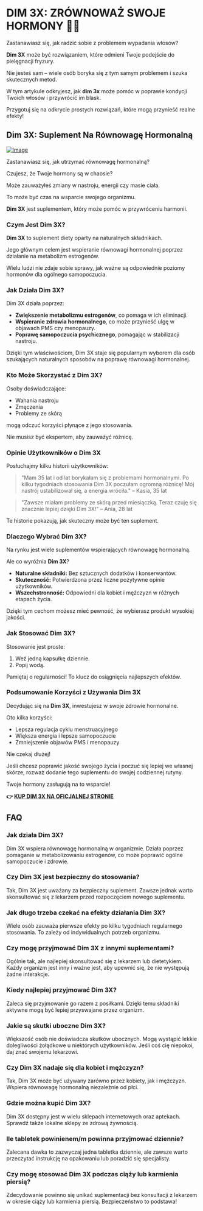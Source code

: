 # DIM 3X: ZRÓWNOWAŻ SWOJE HORMONY 💪✨

Zastanawiasz się, jak radzić sobie z problemem wypadania włosów? 

**Dim 3X** może być rozwiązaniem, które odmieni Twoje podejście do pielęgnacji fryzury. 

Nie jesteś sam – wiele osób boryka się z tym samym problemem i szuka skutecznych metod. 

W tym artykule odkryjesz, jak **dim 3x** może pomóc w poprawie kondycji Twoich włosów i przywrócić im blask. 

Przygotuj się na odkrycie prostych rozwiązań, które mogą przynieść realne efekty!

## Dim 3X: Suplement Na Równowagę Hormonalną

[![Image](https://www2.sellhealth.com/237/dim3x_4_2.jpg)](https://gchaffi.com/BkvEqdKP)

Zastanawiasz się, jak utrzymać równowagę hormonalną? 

Czujesz, że Twoje hormony są w chaosie? 

Może zauważyłeś zmiany w nastroju, energii czy masie ciała. 

To może być czas na wsparcie swojego organizmu. 

**Dim 3X** jest suplementem, który może pomóc w przywróceniu harmonii.

### Czym Jest Dim 3X?

**Dim 3X** to suplement diety oparty na naturalnych składnikach. 

Jego głównym celem jest wspieranie równowagi hormonalnej poprzez działanie na metabolizm estrogenów. 

Wielu ludzi nie zdaje sobie sprawy, jak ważne są odpowiednie poziomy hormonów dla ogólnego samopoczucia.

### Jak Działa Dim 3X?

Dim 3X działa poprzez:

- **Zwiększenie metabolizmu estrogenów**, co pomaga w ich eliminacji.
- **Wspieranie zdrowia hormonalnego**, co może przynieść ulgę w objawach PMS czy menopauzy.
- **Poprawę samopoczucia psychicznego**, pomagając w stabilizacji nastroju.

Dzięki tym właściwościom, Dim 3X staje się popularnym wyborem dla osób szukających naturalnych sposobów na poprawę równowagi hormonalnej.

### Kto Może Skorzystać z Dim 3X?

Osoby doświadczające:

- Wahania nastroju
- Zmęczenia
- Problemy ze skórą

mogą odczuć korzyści płynące z jego stosowania. 

Nie musisz być ekspertem, aby zauważyć różnicę.

### Opinie Użytkowników o Dim 3X

Posłuchajmy kilku historii użytkowników:

> "Mam 35 lat i od lat borykałam się z problemami hormonalnymi. Po kilku tygodniach stosowania Dim 3X poczułam ogromną różnicę! Mój nastrój ustabilizował się, a energia wróciła." 
> – Kasia, 35 lat

> "Zawsze miałam problemy ze skórą przed miesiączką. Teraz czuję się znacznie lepiej dzięki Dim 3X!" 
> – Ania, 28 lat

Te historie pokazują, jak skuteczny może być ten suplement.

### Dlaczego Wybrać Dim 3X?

Na rynku jest wiele suplementów wspierających równowagę hormonalną. 

Ale co wyróżnia **Dim 3X**? 

- **Naturalne składniki:** Bez sztucznych dodatków i konserwantów.
- **Skuteczność:** Potwierdzona przez liczne pozytywne opinie użytkowników.
- **Wszechstronność:** Odpowiedni dla kobiet i mężczyzn w różnych etapach życia.

Dzięki tym cechom możesz mieć pewność, że wybierasz produkt wysokiej jakości.

### Jak Stosować Dim 3X?

Stosowanie jest proste:

1. Weź jedną kapsułkę dziennie.
2. Popij wodą.
   
Pamiętaj o regularności! To klucz do osiągnięcia najlepszych efektów.

### Podsumowanie Korzyści z Używania Dim 3X

Decydując się na **Dim 3X**, inwestujesz w swoje zdrowie hormonalne. 

Oto kilka korzyści:

- Lepsza regulacja cyklu menstruacyjnego
- Większa energia i lepsze samopoczucie
- Zmniejszenie objawów PMS i menopauzy

Nie czekaj dłużej!

Jeśli chcesz poprawić jakość swojego życia i poczuć się lepiej we własnej skórze, rozważ dodanie tego suplementu do swojej codziennej rutyny.

Twoje hormony zasługują na to wsparcie!



**👉 [KUP DIM 3X NA OFICJALNEJ STRONIE](https://gchaffi.com/BkvEqdKP)**

## FAQ

### Jak działa Dim 3X?

Dim 3X wspiera równowagę hormonalną w organizmie. Działa poprzez pomaganie w metabolizowaniu estrogenów, co może poprawić ogólne samopoczucie i zdrowie.

### Czy Dim 3X jest bezpieczny do stosowania?

Tak, Dim 3X jest uważany za bezpieczny suplement. Zawsze jednak warto skonsultować się z lekarzem przed rozpoczęciem nowego suplementu.

### Jak długo trzeba czekać na efekty działania Dim 3X?

Wiele osób zauważa pierwsze efekty po kilku tygodniach regularnego stosowania. To zależy od indywidualnych potrzeb organizmu.

### Czy mogę przyjmować Dim 3X z innymi suplementami?

Ogólnie tak, ale najlepiej skonsultować się z lekarzem lub dietetykiem. Każdy organizm jest inny i ważne jest, aby upewnić się, że nie występują żadne interakcje.

### Kiedy najlepiej przyjmować Dim 3X?

Zaleca się przyjmowanie go razem z posiłkami. Dzięki temu składniki aktywne mogą być lepiej przyswajane przez organizm.

### Jakie są skutki uboczne Dim 3X?

Większość osób nie doświadcza skutków ubocznych. Mogą wystąpić lekkie dolegliwości żołądkowe u niektórych użytkowników. Jeśli coś cię niepokoi, daj znać swojemu lekarzowi.

### Czy Dim 3X nadaje się dla kobiet i mężczyzn?

Tak, Dim 3X może być używany zarówno przez kobiety, jak i mężczyzn. Wspiera równowagę hormonalną niezależnie od płci.

### Gdzie można kupić Dim 3X?

Dim 3X dostępny jest w wielu sklepach internetowych oraz aptekach. Sprawdź także lokalne sklepy ze zdrową żywnością.

### Ile tabletek powinienem/m powinna przyjmować dziennie?

Zalecana dawka to zazwyczaj jedna tabletka dziennie, ale zawsze warto przeczytać instrukcję na opakowaniu lub poradzić się specjalisty.

### Czy mogę stosować Dim 3X podczas ciąży lub karmienia piersią? 

Zdecydowanie powinno się unikać suplementacji bez konsultacji z lekarzem w okresie ciąży lub karmienia piersią. Bezpieczeństwo to podstawa!